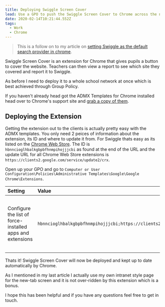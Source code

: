 ```yaml
---
title: Deploying Swiggle Screen Cover
lead: Use a GPO to push the Swiggle Screen Cover to Chrome across the network
date: 2020-02-14T10:21:44.552Z
tags:
  - Work
  - Chrome
---
```

> This is a follow on to my article on [setting Swiggle as the default search provider in chrome](/2019/10/setting-swiggle-as-the-default-search-provider-for-chrome).

Swiggle Screen Cover is an extension for Chrome that gives pupils a button to cover the website. Teachers can then view a report to see which site they covered and report it to Swiggle.

As before I need to deploy it to a whole school network at once which is best achieved through Group Policy.

If you haven't already head got the ADMX Templates for Chrome installed head over to Chrome's support site and [grab a copy of them](https://support.google.com/chrome/a/answer/187202?hl=en).

## Deploying the Extension

Getting the extension out to the clients is actually pretty easy with the ADMX templates. You only need 2 peices of information about the extension, its ID and where to update it from. For Swiggle thats easy as its listed on the [Chrome Web Store](https://chrome.google.com/webstore/detail/swiggleorguk/hbnncioglhbalkgbpbfhnmpihojjjcbi). The ID is `hbnncioglhbalkgbpbfhnmpihojjjcbi` as found at the end of the URL and the update URL for all Chrome Web Store extensions is `https://clients2.google.com/service/update2/crx`.

Open up your GPO and go to `Computer or User Configuration\Policies\Administrative Templates\Google\Google Chrome\Extensions`.

|Setting|Value|About|
|:------|:----|:----|
|Configure the list of force-installed apps and extensions|`hbnncioglhbalkgbpbfhnmpihojjjcbi;https://clients2.google.com/service/update2/crx`|This is the extenions ID and the update URL seperated by a `;`.|

Thats it! Swiggle Screen Cover will now be deployed and kept up to date automatically by Chrome.

As I mentioned in my last article I actually use my own intranet style page for the new-tab screen and it is not over-ridden by this extension which is a bonus.

I hope this has been helpful and if you have any questions feel free to get in touch.
